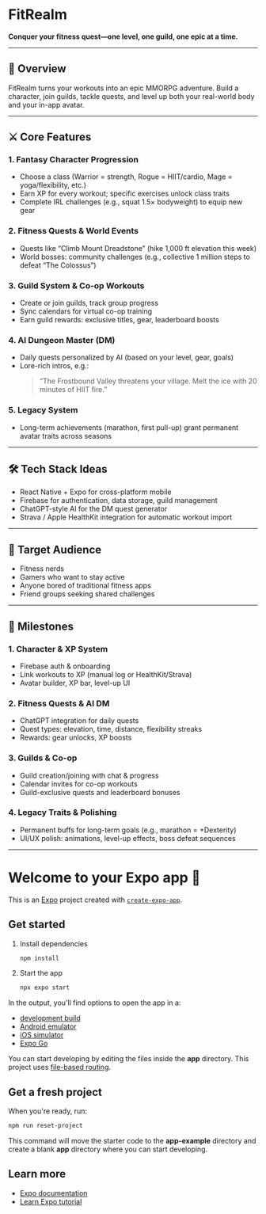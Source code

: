 # FitRealm

**Conquer your fitness quest—one level, one guild, one epic at a time.**

---

## 📖 Overview

FitRealm turns your workouts into an epic MMORPG adventure. Build a character, join guilds, tackle quests, and level up both your real-world body and your in-app avatar.

---

## ⚔️ Core Features

### 1. Fantasy Character Progression
- Choose a class (Warrior = strength, Rogue = HIIT/cardio, Mage = yoga/flexibility, etc.)
- Earn XP for every workout; specific exercises unlock class traits
- Complete IRL challenges (e.g., squat 1.5× bodyweight) to equip new gear

### 2. Fitness Quests & World Events
- Quests like “Climb Mount Dreadstone” (hike 1,000 ft elevation this week)
- World bosses: community challenges (e.g., collective 1 million steps to defeat “The Colossus”)

### 3. Guild System & Co-op Workouts
- Create or join guilds, track group progress
- Sync calendars for virtual co-op training
- Earn guild rewards: exclusive titles, gear, leaderboard boosts

### 4. AI Dungeon Master (DM)
- Daily quests personalized by AI (based on your level, gear, goals)
- Lore-rich intros, e.g.:  
  > “The Frostbound Valley threatens your village. Melt the ice with 20 minutes of HIIT fire.”

### 5. Legacy System
- Long-term achievements (marathon, first pull-up) grant permanent avatar traits across seasons

---

## 🛠 Tech Stack Ideas

- React Native + Expo for cross-platform mobile  
- Firebase for authentication, data storage, guild management  
- ChatGPT-style AI for the DM quest generator  
- Strava / Apple HealthKit integration for automatic workout import  

---

## 🎯 Target Audience

- Fitness nerds  
- Gamers who want to stay active  
- Anyone bored of traditional fitness apps  
- Friend groups seeking shared challenges  

---

## 🚀 Milestones

### 1. Character & XP System
- Firebase auth & onboarding  
- Link workouts to XP (manual log or HealthKit/Strava)  
- Avatar builder, XP bar, level-up UI  

### 2. Fitness Quests & AI DM
- ChatGPT integration for daily quests  
- Quest types: elevation, time, distance, flexibility streaks  
- Rewards: gear unlocks, XP boosts  

### 3. Guilds & Co-op
- Guild creation/joining with chat & progress  
- Calendar invites for co-op workouts  
- Guild-exclusive quests and leaderboard bonuses  

### 4. Legacy Traits & Polishing
- Permanent buffs for long-term goals (e.g., marathon = +Dexterity)  
- UI/UX polish: animations, level-up effects, boss defeat sequences  

---

# Welcome to your Expo app 👋

This is an [Expo](https://expo.dev) project created with [`create-expo-app`](https://www.npmjs.com/package/create-expo-app).

## Get started

1. Install dependencies  
   ```bash
   npm install
   ```

2. Start the app  
   ```bash
   npx expo start
   ```

In the output, you'll find options to open the app in a:

- [development build](https://docs.expo.dev/develop/development-builds/introduction/)  
- [Android emulator](https://docs.expo.dev/workflow/android-studio-emulator/)  
- [iOS simulator](https://docs.expo.dev/workflow/ios-simulator/)  
- [Expo Go](https://expo.dev/go)  

You can start developing by editing the files inside the **app** directory. This project uses [file-based routing](https://docs.expo.dev/router/introduction).

## Get a fresh project

When you're ready, run:

```bash
npm run reset-project
```

This command will move the starter code to the **app-example** directory and create a blank **app** directory where you can start developing.

## Learn more

- [Expo documentation](https://docs.expo.dev/)  
- [Learn Expo tutorial](https://docs.expo.dev/tutorial/introduction/)  
